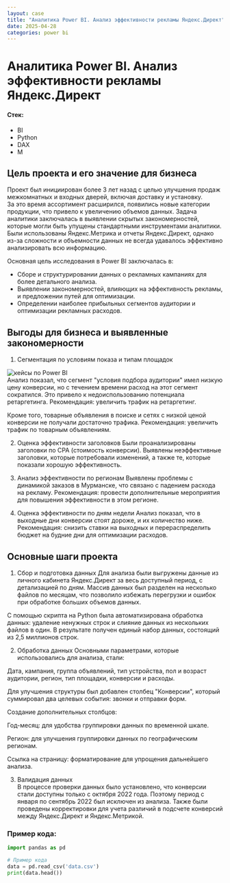 ```yaml
---
layout: case
title: "Аналитика Power BI. Анализ эффективности рекламы Яндекс.Директ"
date: 2025-04-28
categories: power bi
---
```


# Аналитика Power BI. Анализ эффективности рекламы Яндекс.Директ

#### Стек:
- BI
- Python
- DAX
- M

## Цель проекта и его значение для бизнеса

Проект был инициирован более 3 лет назад с целью улучшения продаж межкомнатных и входных дверей, включая доставку и установку.   
За это время ассортимент расширился, появились новые категории продукции, что привело к увеличению объемов данных. Задача аналитики заключалась в выявлении скрытых закономерностей, которые могли быть упущены стандартными инструментами аналитики. Были использованы Яндекс.Метрика и отчеты Яндекс.Директ, однако из-за сложности и объемности данных не всегда удавалось эффективно анализировать всю информацию.

Основная цель исследования в Power BI заключалась в:
- Сборе и структурировании данных о рекламных кампаниях для более детального анализа.
- Выявлении закономерностей, влияющих на эффективность рекламы, и предложении путей для оптимизации.
- Определении наиболее прибыльных сегментов аудитории и оптимизации рекламных расходов.

## Выгоды для бизнеса и выявленные закономерности

1. Сегментация по условиям показа и типам площадок
  <div class="case-image">
    <img src="{{ site.baseurl }}/assets/images/bi_typeplacements.png" alt="кейсы по Power BI">
  </div>

  <div class="case-content">
Анализ показал, что сегмент "условия подбора аудитории" имел низкую цену конверсии, но с течением времени расход на этот сегмент сократился. Это привело к недоиспользованию потенциала ретаргетинга.   
Рекомендация: увеличить трафик на ретаргетинг.  

Кроме того, товарные объявления в поиске и сетях с низкой ценой конверсии не получали достаточно трафика. Рекомендация: увеличить трафик по товарным объявлениям.

2. Оценка эффективности заголовков
Были проанализированы заголовки по CPA (стоимость конверсии). Выявлены неэффективные заголовки, которые потребовали изменений, а также те, которые показали хорошую эффективность.

3. Анализ эффективности по регионам
Выявлены проблемы с динамикой заказов в Мурманске, что связано с падением расхода на рекламу. Рекомендация: провести дополнительные мероприятия для повышения эффективности в этом регионе.

4. Оценка эффективности по дням недели
Анализ показал, что в выходные дни конверсии стоят дороже, и их количество ниже. Рекомендация: снизить ставки на выходных и перераспределить бюджет на будние дни для оптимизации расходов.  

## Основные шаги проекта
1. Сбор и подготовка данных
Для анализа были выгружены данные из личного кабинета Яндекс.Директ за весь доступный период, с детализацией по дням. Массив данных был разделен на несколько файлов по месяцам, что позволило избежать перегрузки и ошибок при обработке больших объемов данных.  

С помощью скрипта на Python была автоматизирована обработка данных: удаление ненужных строк и слияние данных из нескольких файлов в один. В результате получен единый набор данных, состоящий из 2,5 миллионов строк.  

2. Обработка данных
Основными параметрами, которые использовались для анализа, стали:  

Дата, кампания, группа объявлений, тип устройства, пол и возраст аудитории, регион, тип площадки, конверсии и расходы.  

Для улучшения структуры был добавлен столбец "Конверсии", который суммировал два целевых события: звонки и отправки форм.  

Создание дополнительных столбцов:  

Год-месяц: для удобства группировки данных по временной шкале.  

Регион: для улучшения группировки данных по географическим регионам.  

Ссылка на страницу: форматирование для упрощения дальнейшего анализа.  

3. Валидация данных  
В процессе проверки данных было установлено, что конверсии стали доступны только с октября 2022 года. Поэтому период с января по сентябрь 2022 был исключен из анализа. Также были проведены корректировки для учета различий в подсчете конверсий между Яндекс.Директ и Яндекс.Метрикой.  




### Пример кода:

```python
import pandas as pd

# Пример кода
data = pd.read_csv('data.csv')
print(data.head())